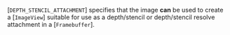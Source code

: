 [`DEPTH_STENCIL_ATTACHMENT`] specifies that the
image  **can**  be used to create a [`ImageView`] suitable for use as a
depth/stencil
or depth/stencil resolve
attachment in a [`Framebuffer`].